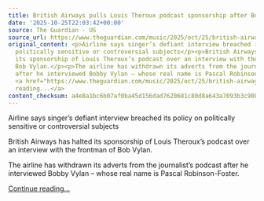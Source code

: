 ```yaml
---
title: British Airways pulls Louis Theroux podcast sponsorship after Bob Vylan interview
date: '2025-10-25T22:03:42+00:00'
source: The Guardian - US
source_url: https://www.theguardian.com/music/2025/oct/25/british-airways-pulls-louis-theroux-podcast-sponsorship-after-bob-vylan-interview
original_content: <p>Airline says singer’s defiant interview breached its policy on
  politically sensitive or controversial subjects</p><p>British Airways has halted
  its sponsorship of Louis Theroux’s podcast over an interview with the frontman of
  Bob Vylan.</p><p>The airline has withdrawn its adverts from the journalist’s podcast
  after he interviewed Bobby Vylan – whose real name is Pascal Robinson-Foster.</p>
  <a href="https://www.theguardian.com/music/2025/oct/25/british-airways-pulls-louis-theroux-podcast-sponsorship-after-bob-vylan-interview">Continue
  reading...</a>
content_checksum: a4e8a1bc6b07af0ba45d156dad7620681c80d8a643a7093b3c9088675558dd3e
---
```


Airline says singer’s defiant interview breached its policy on politically sensitive or controversial subjects

British Airways has halted its sponsorship of Louis Theroux’s podcast over an interview with the frontman of Bob Vylan.

The airline has withdrawn its adverts from the journalist’s podcast after he interviewed Bobby Vylan – whose real name is Pascal Robinson-Foster.

 [Continue reading...](https://www.theguardian.com/music/2025/oct/25/british-airways-pulls-louis-theroux-podcast-sponsorship-after-bob-vylan-interview)